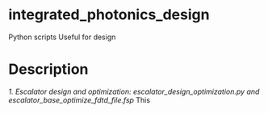 # integrated_photonics_design
Python scripts Useful for design

# Description
*1. Escalator design and optimization: escalator_design_optimization.py and escalator_base_optimize_fdtd_file.fsp*
This
